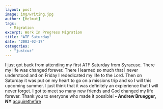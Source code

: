 ```yaml
---
layout: post
image: img/writing.jpg
author: [Helmut]
tags:
  - Migration
excerpt: Work In Progress Migration
title: "ATF Saturday"
date: "2003-02-17"
categories: 
  - "justcuz"
---
```


I just got back from attending my first ATF Saturday from Syracuse. There my life was changed forever. There I learned so much that I never understood and on Friday I rededicated my life to the Lord. Then on Saturday it was put on my heart to go on a missions trip and so I will this upcoming summer. I just think that it was definitely an expierience that I will never forget. I got to meet so many new friends and God changed my life forever. Thank you to everyone who made it possible! **\- Andrew Bruegger, NY** [acquirethefire](http://www.acquirethefire.com/)
